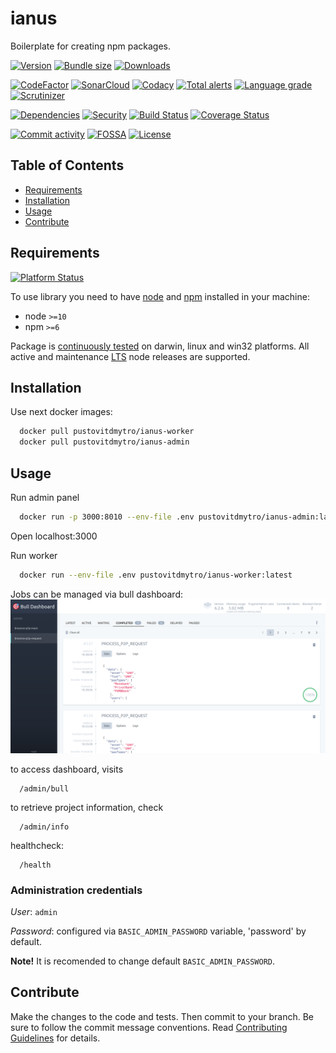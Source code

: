 # ianus
Boilerplate for creating npm packages.

[![Version][badge-vers]][npm]
[![Bundle size][npm-size-badge]][npm-size-url]
[![Downloads][npm-downloads-badge]][npm]

[![CodeFactor][codefactor-badge]][codefactor-url]
[![SonarCloud][sonarcloud-badge]][sonarcloud-url]
[![Codacy][codacy-badge]][codacy-url]
[![Total alerts][lgtm-alerts-badge]][lgtm-alerts-url]
[![Language grade][lgtm-lg-badge]][lgtm-lg-url]
[![Scrutinizer][scrutinizer-badge]][scrutinizer-url]

[![Dependencies][badge-deps]][npm]
[![Security][snyk-badge]][snyk-url]
[![Build Status][tests-badge]][tests-url]
[![Coverage Status][badge-coverage]][url-coverage]

[![Commit activity][commit-activity-badge]][github]
[![FOSSA][fossa-badge]][fossa-url]
[![License][badge-lic]][github]

## Table of Contents
  - [Requirements](#requirements)
  - [Installation](#installation)
  - [Usage](#usage)
  - [Contribute](#contribute)

## Requirements
[![Platform Status][node-ver-test-badge]][node-ver-test-url]

To use library you need to have [node](https://nodejs.org) and [npm](https://www.npmjs.com) installed in your machine:

* node `>=10`
* npm `>=6`

Package is [continuously tested][node-ver-test-url] on darwin, linux and win32 platforms. All active and maintenance [LTS](https://nodejs.org/en/about/releases/) node releases are supported.

## Installation

Use next docker images:

```bash
  docker pull pustovitdmytro/ianus-worker
  docker pull pustovitdmytro/ianus-admin
```

## Usage

Run admin panel
```bash
  docker run -p 3000:8010 --env-file .env pustovitdmytro/ianus-admin:latest
```

Open localhost:3000

Run worker
```bash
  docker run --env-file .env pustovitdmytro/ianus-worker:latest
```

Jobs can be managed via bull dashboard:
![Dashboard](.docs/../docs/screenshots/bull_dashboard.png)

to access dashboard, visits
```
  /admin/bull
```

to retrieve project information, check
```
  /admin/info
```

healthcheck:
```
  /health
```

### Administration credentials

*User*: `admin`

*Password*: configured via `BASIC_ADMIN_PASSWORD` variable, 'password' by default.


**Note!** It is recomended to change default `BASIC_ADMIN_PASSWORD`.


## Contribute

Make the changes to the code and tests. Then commit to your branch. Be sure to follow the commit message conventions. Read [Contributing Guidelines](.github/CONTRIBUTING.md) for details.

[npm]: https://www.npmjs.com/package/ianus
[github]: https://github.com/pustovitDmytro/ianus
[coveralls]: https://coveralls.io/github/pustovitDmytro/ianus?branch=master
[badge-deps]: https://img.shields.io/librariesio/release/npm/ianus.svg
[badge-vers]: https://img.shields.io/npm/v/ianus.svg
[badge-lic]: https://img.shields.io/github/license/pustovitDmytro/ianus.svg
[badge-coverage]: https://coveralls.io/repos/github/pustovitDmytro/ianus/badge.svg?branch=master
[url-coverage]: https://coveralls.io/github/pustovitDmytro/ianus?branch=master

[snyk-badge]: https://snyk-widget.herokuapp.com/badge/npm/ianus/badge.svg
[snyk-url]: https://snyk.io/advisor/npm-package/ianus

[tests-badge]: https://img.shields.io/circleci/build/github/pustovitDmytro/ianus
[tests-url]: https://app.circleci.com/pipelines/github/pustovitDmytro/ianus

[codefactor-badge]: https://www.codefactor.io/repository/github/pustovitdmytro/ianus/badge
[codefactor-url]: https://www.codefactor.io/repository/github/pustovitdmytro/ianus

[commit-activity-badge]: https://img.shields.io/github/commit-activity/m/pustovitDmytro/ianus

[scrutinizer-badge]: https://scrutinizer-ci.com/g/pustovitDmytro/ianus/badges/quality-score.png?b=master
[scrutinizer-url]: https://scrutinizer-ci.com/g/pustovitDmytro/ianus/?branch=master

[lgtm-lg-badge]: https://img.shields.io/lgtm/grade/javascript/g/pustovitDmytro/ianus.svg?logo=lgtm&logoWidth=18
[lgtm-lg-url]: https://lgtm.com/projects/g/pustovitDmytro/ianus/context:javascript

[lgtm-alerts-badge]: https://img.shields.io/lgtm/alerts/g/pustovitDmytro/ianus.svg?logo=lgtm&logoWidth=18
[lgtm-alerts-url]: https://lgtm.com/projects/g/pustovitDmytro/ianus/alerts/

[codacy-badge]: https://app.codacy.com/project/badge/Grade/8667aa23afaa4725854f098c4b5e8890
[codacy-url]: https://www.codacy.com/gh/pustovitDmytro/ianus/dashboard?utm_source=github.com&amp;utm_medium=referral&amp;utm_content=pustovitDmytro/ianus&amp;utm_campaign=Badge_Grade

[sonarcloud-badge]: https://sonarcloud.io/api/project_badges/measure?project=pustovitDmytro_ianus&metric=alert_status
[sonarcloud-url]: https://sonarcloud.io/dashboard?id=pustovitDmytro_ianus

[npm-downloads-badge]: https://img.shields.io/npm/dw/ianus
[npm-size-badge]: https://img.shields.io/bundlephobia/min/ianus
[npm-size-url]: https://bundlephobia.com/result?p=ianus

[node-ver-test-badge]: https://github.com/pustovitDmytro/ianus/actions/workflows/npt.yml/badge.svg?branch=master
[node-ver-test-url]: https://github.com/pustovitDmytro/ianus/actions?query=workflow%3A%22Node.js+versions%22

[fossa-badge]: https://app.fossa.com/api/projects/custom%2B24828%2Fianus.svg?type=shield
[fossa-url]: https://app.fossa.com/projects/custom%2B24828%2Fianus?ref=badge_shield